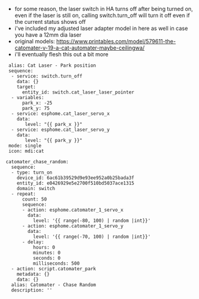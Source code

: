  * for some reason, the laser switch in HA turns off after being turned on, even if the laser is still on, calling switch.turn_off will turn it off even if the current status shows off
 * i've included my adjusted laser adapter model in here as well in case you have a 12mm dia laser
 * original models: https://www.printables.com/model/579611-the-catomater-v-19-a-cat-automater-maybe-ceilingwa/
 * i'll eventually flesh this out a bit more


```
 alias: Cat Laser - Park position
 sequence:
  - service: switch.turn_off
    data: {}
    target:
      entity_id: switch.cat_laser_laser_pointer
  - variables:
      park_x: -25
      park_y: 75
  - service: esphome.cat_laser_servo_x
    data:
       level: "{{ park_x }}"
  - service: esphome.cat_laser_servo_y
    data:
       level: "{{ park_y }}"
 mode: single
 icon: mdi:cat
```


```
catomater_chase_random:
  sequence:
  - type: turn_on
    device_id: 6ac61b39529d9e93ee952a0b25bada3f
    entity_id: e0426929e5e2700f510bd5037ace1315
    domain: switch
  - repeat:
      count: 50
      sequence:
      - action: esphome.catomater_1_servo_x
        data:
          level: '{{ range(-80, 100) | random |int}}'
      - action: esphome.catomater_1_servo_y
        data:
          level: '{{ range(-70, 100) | random |int}}'
      - delay:
          hours: 0
          minutes: 0
          seconds: 0
          milliseconds: 500
  - action: script.catomater_park
    metadata: {}
    data: {}
  alias: Catomater - Chase Random
  description: ''
```
